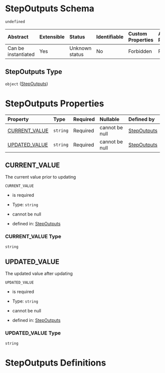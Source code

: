 # StepOutputs Schema

```txt
undefined
```



| Abstract            | Extensible | Status         | Identifiable | Custom Properties | Additional Properties | Access Restrictions | Defined In                                                               |
| :------------------ | :--------- | :------------- | :----------- | :---------------- | :-------------------- | :------------------ | :----------------------------------------------------------------------- |
| Can be instantiated | Yes        | Unknown status | No           | Forbidden         | Forbidden             | none                | [outputs.schema.json](../out/outputs.schema.json "open original schema") |

## StepOutputs Type

`object` ([StepOutputs](outputs.md))

# StepOutputs Properties

| Property                         | Type     | Required | Nullable       | Defined by                                                                               |
| :------------------------------- | :------- | :------- | :------------- | :--------------------------------------------------------------------------------------- |
| [CURRENT\_VALUE](#current_value) | `string` | Required | cannot be null | [StepOutputs](outputs-properties-current_value.md "undefined#/properties/CURRENT_VALUE") |
| [UPDATED\_VALUE](#updated_value) | `string` | Required | cannot be null | [StepOutputs](outputs-properties-updated_value.md "undefined#/properties/UPDATED_VALUE") |

## CURRENT\_VALUE

The current value prior to updating

`CURRENT_VALUE`

*   is required

*   Type: `string`

*   cannot be null

*   defined in: [StepOutputs](outputs-properties-current_value.md "undefined#/properties/CURRENT_VALUE")

### CURRENT\_VALUE Type

`string`

## UPDATED\_VALUE

The updated value after updating

`UPDATED_VALUE`

*   is required

*   Type: `string`

*   cannot be null

*   defined in: [StepOutputs](outputs-properties-updated_value.md "undefined#/properties/UPDATED_VALUE")

### UPDATED\_VALUE Type

`string`

# StepOutputs Definitions
